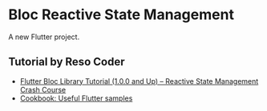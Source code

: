 # Bloc Reactive State Management

A new Flutter project.

## Tutorial by Reso Coder


- [Flutter Bloc Library Tutorial (1.0.0 and Up) – Reactive State Management Crash Course](https://www.youtube.com/watch?v=hTExlt1nJZI)
- [Cookbook: Useful Flutter samples](https://flutter.dev/docs/cookbook)
